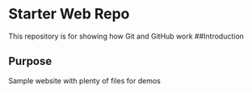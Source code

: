 # Starter Web Repo

This repository is for showing how Git and GitHub work
##Introduction


## Purpose

Sample website with plenty of files for demos
##